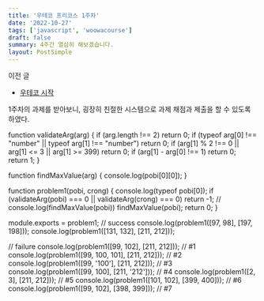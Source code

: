 ```yaml
---
title: '우테코 프리코스 1주차'
date: '2022-10-27'
tags: ['javascript', 'woowacourse']
draft: false
summary: 4주간 열심히 해보겠습니다.
layout: PostSimple
---
```


이전 글

- [우테코 시작](https://chanwoong1.github.io/blog/woowacourse/precourse_main)

1주차의 과제를 받아보니, 굉장히 친절한 시스템으로 과제 채점과 제출을 할 수 있도록 하였다.

function validateArg(arg) {
if (arg.length !== 2) return 0;
if (typeof arg[0] !== "number" || typeof arg[1] !== "number") return 0;
if (arg[1] % 2 !== 0 || arg[1] <= 3 || arg[1] >= 399) return 0;
if (arg[1] - arg[0] !== 1) return 0;
return 1;
}

function findMaxValue(arg) {
console.log(pobi[0][0]);
}

function problem1(pobi, crong) {
console.log(typeof pobi[0]);
if (validateArg(pobi) === 0 || validateArg(crong) === 0) return -1;
// console.log(findMaxValue(pobi))
findMaxValue(pobi);
return 0;
}

module.exports = problem1;
// success
console.log(problem1([97, 98], [197, 198]));
console.log(problem1([131, 132], [211, 212]));

// failure
console.log(problem1([99, 102], [211, 212])); // #1
console.log(problem1([99, 100, 101], [211, 212])); // #2
console.log(problem1([99, '100'], [211, 212])); // #3
console.log(problem1([99, 100], [211, '212'])); // #4
console.log(problem1([2, 3], [211, 212])); // #5
console.log(problem1([101, 102], [399, 400])); // #6
console.log(problem1([99, 102], [398, 399])); // #7
